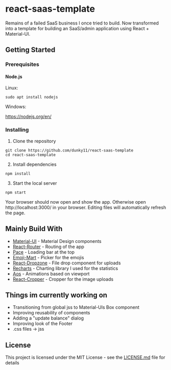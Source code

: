 # react-saas-template
Remains of a failed SaaS business I once tried to build. Now transformed into a template for building an SaaS/admin application using React + Material-UI.

## Getting Started

### Prerequisites

#### Node.js

Linux:

```
sudo apt install nodejs
```

Windows:

https://nodejs.org/en/

### Installing

1. Clone the repository
```
git clone https://github.com/dunky11/react-saas-template
cd react-saas-template
```
2. Install dependencies
```
npm install
```
3. Start the local server
```
npm start
```
Your browser should now open and show the app. Otherwise open http://localhost:3000/ in your browser. Editing files will automatically refresh the page.

## Mainly Build With

* [Material-UI](https://github.com/mui-org/material-ui) - Material Design components
* [React-Router](https://github.com/ReactTraining/react-router) - Routing of the app
* [Pace](https://github.com/HubSpot/pace) - Loading bar at the top
* [Emoji-Mart](https://github.com/missive/emoji-mart) - Picker for the emojis
* [React-Dropzone](https://github.com/react-dropzone/react-dropzone) - File drop component for uploads
* [Recharts](https://github.com/recharts/recharts) - Charting library I used for the statistics
* [Aos](https://github.com/michalsnik/aos) - Animations based on viewport
* [React-Cropper](https://github.com/roadmanfong/react-cropper) - Cropper for the image uploads

## Things im currently working on

* Transitioning from global jss to Material-UIs Box component
* Improving reusability of components
* Adding a "update balance" dialog
* Improving look of the Footer
* .css files -> jss

## License

This project is licensed under the MIT License - see the [LICENSE.md](https://github.com/dunky11/react-saas-template/blob/master/LICENSE) file for details
